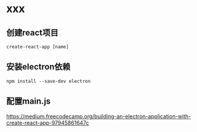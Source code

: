 # xxx
## 创建react项目
`create-react-app [name]`
## 安装electron依赖
`npm install --save-dev electron`
## 配置main.js



https://medium.freecodecamp.org/building-an-electron-application-with-create-react-app-97945861647c